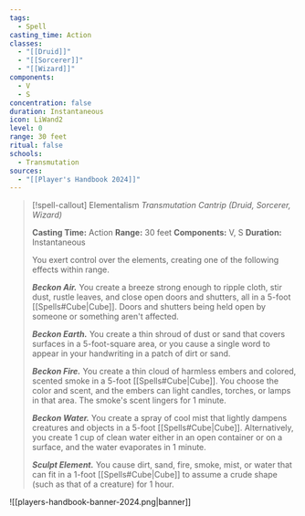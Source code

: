 ```yaml
---
tags:
  - Spell
casting_time: Action
classes:
  - "[[Druid]]"
  - "[[Sorcerer]]"
  - "[[Wizard]]"
components:
  - V
  - S
concentration: false
duration: Instantaneous
icon: LiWand2
level: 0
range: 30 feet
ritual: false
schools:
  - Transmutation
sources: 
  - "[[Player's Handbook 2024]]"
---
```

>[!spell-callout] Elementalism
>_Transmutation Cantrip (Druid, Sorcerer, Wizard)_
>
>**Casting Time:** Action
>**Range:** 30 feet
>**Components:** V, S
>**Duration:** Instantaneous
>
>You exert control over the elements, creating one of the following effects within range.
>
>**_Beckon Air._** You create a breeze strong enough to ripple cloth, stir dust, rustle leaves, and close open doors and shutters, all in a 5-foot [[Spells#Cube\|Cube]]. Doors and shutters being held open by someone or something aren't affected.
>
>**_Beckon Earth._** You create a thin shroud of dust or sand that covers surfaces in a 5-foot-square area, or you cause a single word to appear in your handwriting in a patch of dirt or sand.
>
>**_Beckon Fire._** You create a thin cloud of harmless embers and colored, scented smoke in a 5-foot [[Spells#Cube\|Cube]]. You choose the color and scent, and the embers can light candles, torches, or lamps in that area. The smoke's scent lingers for 1 minute.
>
>**_Beckon Water._** You create a spray of cool mist that lightly dampens creatures and objects in a 5-foot [[Spells#Cube\|Cube]]. Alternatively, you create 1 cup of clean water either in an open container or on a surface, and the water evaporates in 1 minute.
>
>**_Sculpt Element._** You cause dirt, sand, fire, smoke, mist, or water that can fit in a 1-foot [[Spells#Cube\|Cube]] to assume a crude shape (such as that of a creature) for 1 hour.


![[players-handbook-banner-2024.png|banner]]